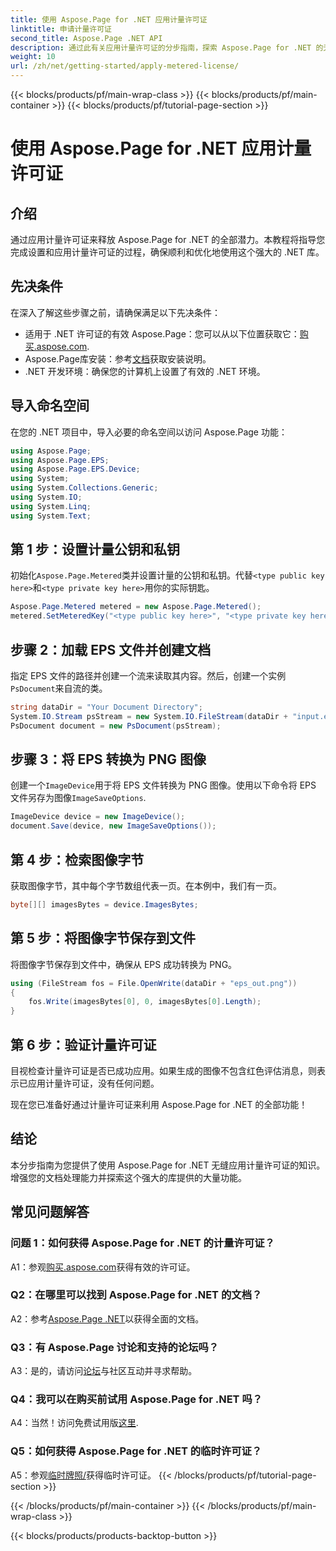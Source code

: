 ```yaml
---
title: 使用 Aspose.Page for .NET 应用计量许可证
linktitle: 申请计量许可证
second_title: Aspose.Page .NET API
description: 通过此有关应用计量许可证的分步指南，探索 Aspose.Page for .NET 的无缝集成。轻松优化文档处理。
weight: 10
url: /zh/net/getting-started/apply-metered-license/
---
```


{{< blocks/products/pf/main-wrap-class >}}
{{< blocks/products/pf/main-container >}}
{{< blocks/products/pf/tutorial-page-section >}}

# 使用 Aspose.Page for .NET 应用计量许可证

## 介绍

通过应用计量许可证来释放 Aspose.Page for .NET 的全部潜力。本教程将指导您完成设置和应用计量许可证的过程，确保顺利和优化地使用这个强大的 .NET 库。

## 先决条件

在深入了解这些步骤之前，请确保满足以下先决条件：

- 适用于 .NET 许可证的有效 Aspose.Page：您可以从以下位置获取它：[购买.aspose.com](https://purchase.aspose.com/buy).
-  Aspose.Page库安装：参考[文档](https://reference.aspose.com/page/net/)获取安装说明。
- .NET 开发环境：确保您的计算机上设置了有效的 .NET 环境。

## 导入命名空间

在您的 .NET 项目中，导入必要的命名空间以访问 Aspose.Page 功能：

```csharp
using Aspose.Page;
using Aspose.Page.EPS;
using Aspose.Page.EPS.Device;
using System;
using System.Collections.Generic;
using System.IO;
using System.Linq;
using System.Text;
```

## 第 1 步：设置计量公钥和私钥

初始化`Aspose.Page.Metered`类并设置计量的公钥和私钥。代替`<type public key here>`和`<type private key here>`用你的实际钥匙。

```csharp
Aspose.Page.Metered metered = new Aspose.Page.Metered();
metered.SetMeteredKey("<type public key here>", "<type private key here>");
```

## 步骤 2：加载 EPS 文件并创建文档

指定 EPS 文件的路径并创建一个流来读取其内容。然后，创建一个实例`PsDocument`来自流的类。

```csharp
string dataDir = "Your Document Directory";
System.IO.Stream psStream = new System.IO.FileStream(dataDir + "input.eps", System.IO.FileMode.Open, System.IO.FileAccess.Read);
PsDocument document = new PsDocument(psStream);
```

## 步骤 3：将 EPS 转换为 PNG 图像

创建一个`ImageDevice`用于将 EPS 文件转换为 PNG 图像。使用以下命令将 EPS 文件另存为图像`ImageSaveOptions`.

```csharp
ImageDevice device = new ImageDevice();
document.Save(device, new ImageSaveOptions());
```

## 第 4 步：检索图像字节

获取图像字节，其中每个字节数组代表一页。在本例中，我们有一页。

```csharp
byte[][] imagesBytes = device.ImagesBytes;
```

## 第 5 步：将图像字节保存到文件

将图像字节保存到文件中，确保从 EPS 成功转换为 PNG。

```csharp
using (FileStream fos = File.OpenWrite(dataDir + "eps_out.png"))
{
    fos.Write(imagesBytes[0], 0, imagesBytes[0].Length);
}
```

## 第 6 步：验证计量许可证

目视检查计量许可证是否已成功应用。如果生成的图像不包含红色评估消息，则表示已应用计量许可证，没有任何问题。

现在您已准备好通过计量许可证来利用 Aspose.Page for .NET 的全部功能！

## 结论

本分步指南为您提供了使用 Aspose.Page for .NET 无缝应用计量许可证的知识。增强您的文档处理能力并探索这个强大的库提供的大量功能。

## 常见问题解答

### 问题 1：如何获得 Aspose.Page for .NET 的计量许可证？

 A1：参观[购买.aspose.com](https://purchase.aspose.com/buy)获得有效的许可证。

### Q2：在哪里可以找到 Aspose.Page for .NET 的文档？

 A2：参考[Aspose.Page .NET](https://reference.aspose.com/page/net/)以获得全面的文档。

### Q3：有 Aspose.Page 讨论和支持的论坛吗？

 A3：是的，请访问[论坛](https://forum.aspose.com/c/page/39)与社区互动并寻求帮助。

### Q4：我可以在购买前试用 Aspose.Page for .NET 吗？

 A4：当然！访问免费试用版[这里](https://releases.aspose.com/).

### Q5：如何获得 Aspose.Page for .NET 的临时许可证？

A5：参观[临时牌照/](https://purchase.aspose.com/temporary-license/)获得临时许可证。
{{< /blocks/products/pf/tutorial-page-section >}}

{{< /blocks/products/pf/main-container >}}
{{< /blocks/products/pf/main-wrap-class >}}

{{< blocks/products/products-backtop-button >}}
